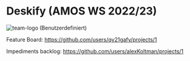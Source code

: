 # Deskify (AMOS WS 2022/23)
![team-logo (Benutzerdefiniert)](https://user-images.githubusercontent.com/115994315/196744711-0bfbbb56-2061-4312-ba7e-2fcb69387b88.png)

Feature Board: https://github.com/users/qy21gafy/projects/1

Impediments backlog: https://github.com/users/alexKoltman/projects/1
